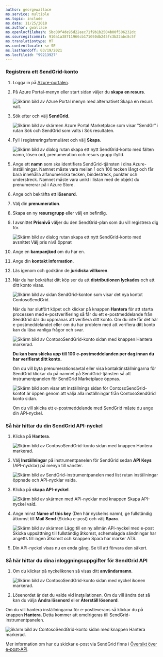 ```yaml
---
author: georgewallace
ms.service: multiple
ms.topic: include
ms.date: 11/25/2018
ms.author: gwallace
ms.openlocfilehash: 5bc00f4de95d22eec71f9b1b2504b00f506232dc
ms.sourcegitcommit: 910a1a38711966cb171050db245fc3b22abc8c5f
ms.translationtype: MT
ms.contentlocale: sv-SE
ms.lasthandoff: 03/19/2021
ms.locfileid: "99213927"
---
```

### <a name="to-sign-up-for-a-sendgrid-account"></a>Registrera ett SendGrid-konto
1. Logga in på [Azure-portalen][Azure portal].
2. På Azure Portal-menyn eller start sidan väljer du **skapa en resurs**.

    ![Skärm bild av Azure Portal menyn med alternativet Skapa en resurs valt.][command-bar-new]
3. Sök efter och välj **SendGrid**.

    ![Skärm bild av skärmen Azure Portal Marketplace som visar "SendGr" i rutan Sök och SendGrid som valts i Sök resultaten.][sendgrid-store]
4. Fyll i registreringsformuläret och välj **Skapa**.

    ![Skärm bild av dialog rutan skapa ett nytt SendGrid-konto med fälten namn, lösen ord, prenumeration och resurs grupp ifylld.][sendgrid-create]
5. Ange ett **namn** som ska identifiera SendGrid-tjänsten i dina Azure-inställningar. Namnet måste vara mellan 1 och 100 tecken långt och får bara innehålla alfanumeriska tecken, bindestreck, punkter och understreck. Namnet måste vara unikt i listan med de objekt du prenumererar på i Azure Store.
6. Ange och bekräfta ett **lösenord**.
7. Välj din **prenumeration**.
8. Skapa en ny **resursgrupp** eller välj en befintlig.
9. I avsnittet **Prisnivå** väljer du den SendGrid-plan som du vill registrera dig för.

    ![Skärm bild av dialog rutan skapa ett nytt SendGrid-konto med avsnittet Välj pris nivå öppnat][sendgrid-pricing]
10. Ange en **kampanjkod** om du har en.
11. Ange din **kontakt information**.
12. Läs igenom och godkänn de **juridiska villkoren**.
13. När du har bekräftat ditt köp ser du att **distributionen lyckades** och att ditt konto visas.

    ![Skärm bild av sidan SendGrid-konton som visar det nya kontot ContosoSendGrid.][all-resources]

    När du har slutfört köpet och klickar på knappen **Hantera** för att starta processen med e-postverifiering så får du ett e-postmeddelande från SendGrid där du uppmanas att verifiera ditt konto. Om du inte får det här e-postmeddelandet eller om du har problem med att verifiera ditt konto kan du läsa vanliga frågor och svar.

    ![Skärm bild av ContosoSendGrid-konto sidan med knappen Hantera markerad.][manage]

    **Du kan bara skicka upp till 100 e-postmeddelanden per dag innan du har verifierat ditt konto.**

    Om du vill byta prenumerationsavtal eller visa kontaktinställningarna för SendGrid klickar du på namnet på SendGrid-tjänsten så att instrumentpanelen för SendGrid Marketplace öppnas.

    ![Skärm bild som visar att inställnings sidan för ContosoSendGrid-kontot är öppen genom att välja alla inställningar från ContosoSendGrid konto sidan.][settings]

    Om du vill skicka ett e-postmeddelande med SendGrid måste du ange din API-nyckel.

### <a name="to-find-your-sendgrid-api-key"></a>Så här hittar du din SendGrid API-nyckel
1. Klicka på **Hantera**.

    ![Skärm bild av ContosoSendGrid-konto sidan med knappen Hantera markerad.][manage]
2. Välj **Inställningar** på instrumentpanelen för SendGrid sedan **API Keys** (API-nycklar) på menyn till vänster.

    ![Skärm bild av SendGrid-instrumentpanelen med list rutan inställningar öppnade och API-nycklar valda.][api-keys]

3. Klicka på **skapa API-nyckel**.

    ![Skärm bild av skärmen med API-nycklar med knappen Skapa API-nyckel vald.][general-api-key]
4. Ange minst **Name of this key** (Den här nyckelns namn), ge fullständig åtkomst till **Mail Send** (Skicka e-post) och välj **Spara**.

    ![Skärm bild av skärmen Lägg till en ny allmän API-nyckel med e-post Skicka uppsättning till fullständig åtkomst, schemalagda sändningar har angetts till ingen åtkomst och knappen Spara har marker ATS.][access]
5. Din API-nyckel visas nu en enda gång. Se till att förvara den säkert.

### <a name="to-find-your-sendgrid-credentials"></a>Så här hittar du dina inloggningsuppgifter för SendGrid API
1. Om du klickar på nyckelikonen så visas ditt **användarnamn**.

    ![Skärm bild av ContosoSendGrid-konto sidan med nyckel ikonen markerad.][key]
2. Lösenordet är det du valde vid installationen. Om du vill ändra det så kan du välja **Ändra lösenord** eller **Återställ lösenord**.

Om du vill hantera inställningarna för e-postleverans så klickar du på knappen **Hantera**. Detta kommer att omdirigeras till SendGrid-instrumentpanelen.

![Skärm bild av ContosoSendGrid-konto sidan med knappen Hantera markerad.][manage]

Mer information om hur du skickar e-post via SendGrid finns i [Översikt över e-post-API][Email API Overview].

<!--images-->

[command-bar-new]: ./media/sendgrid-sign-up/new-addon.png
[sendgrid-store]: ./media/sendgrid-sign-up/sendgrid-store.png
[sendgrid-create]: ./media/sendgrid-sign-up/sendgrid-create.png
[sendgrid-pricing]: ./media/sendgrid-sign-up/sendgrid-pricing.png
[all-resources]: ./media/sendgrid-sign-up/all-resources.png
[manage]: ./media/sendgrid-sign-up/manage.png
[settings]: ./media/sendgrid-sign-up/settings.png
[api-keys]: ./media/sendgrid-sign-up/api-keys.png
[general-api-key]: ./media/sendgrid-sign-up/general-api-key.png
[access]: ./media/sendgrid-sign-up/access.png
[key]: ./media/sendgrid-sign-up/key.png

<!--Links-->

[SendGrid Solutions]: https://sendgrid.com/solutions
[Azure portal]: https://portal.azure.com
[SendGrid Getting Started]: http://sendgrid.com/docs
[SendGrid Provisioning Process]: https://support.sendgrid.com/hc/articles/200181628-Why-is-my-account-being-provisioned-
[all APIs]: https://sendgrid.com/docs/API_Reference/index.html
[Email API Overview]: https://sendgrid.com/docs/API_Reference/Web_API_v3/Mail/index.html
